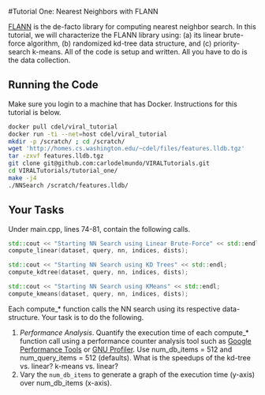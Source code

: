 #Tutorial One: Nearest Neighbors with FLANN

[FLANN](http://www.cs.ubc.ca/research/flann/) is the de-facto library for computing nearest neighbor search. In this tutorial, we will characterize the FLANN library using: (a) its linear brute-force algorithm, (b) randomized kd-tree data structure, and (c) priority-search k-means.
All of the code is setup and written. All you have to do is the data collection.

## Running the Code

Make sure you login to a machine that has Docker. Instructions for this tutorial is below.

~~~bash 
docker pull cdel/viral_tutorial
docker run -ti --net=host cdel/viral_tutorial
mkdir -p /scratch/ ; cd /scratch/
wget 'http://homes.cs.washington.edu/~cdel/files/features.lldb.tgz'
tar -zxvf features.lldb.tgz
git clone git@github.com:carlodelmundo/VIRALTutorials.git
cd VIRALTutorials/tutorial_one/
make -j4
./NNSearch /scratch/features.lldb/
~~~

## Your Tasks

Under main.cpp, lines 74-81, contain the following calls.

~~~cpp
std::cout << "Starting NN Search using Linear Brute-Force" << std::endl;
compute_linear(dataset, query, nn, indices, dists);

std::cout << "Starting NN Search using KD Trees" << std::endl;
compute_kdtree(dataset, query, nn, indices, dists);

std::cout << "Starting NN Search using KMeans" << std::endl;
compute_kmeans(dataset, query, nn, indices, dists);
~~~

Each compute_* function calls the NN search using its respective data-structure. Your task is to do the following.

1. *Performance Analysis*. Quantify the execution time of each compute_* function call using a performance counter analysis tool such as [Google Performance Tools](https://github.com/gperftools/gperftools) or [GNU Profiler](https://sourceware.org/binutils/docs/gprof/). Use num_db_items = 512 and num_query_items = 512 (defaults). What is the speedups of the kd-tree vs. linear? k-means vs. linear?
2. Vary the `num_db_items` to generate a graph of the execution time (y-axis) over num_db_items (x-axis).
